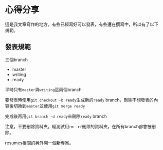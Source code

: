 # 心得分享

這是我文章寫作的地方，有些已經寫好可以發表，有些還在撰寫中，所以有了以下規範。

## 發表規範

三個branch
- master
- writing
- ready

平時只有`master`與`writing`這兩個branch

要發表時使用`git checkout -b ready`生成新的`ready` branch，刪除不想發表的內容後切換到`master`並使用`git merge ready`

完成後再用`git branch -d ready`來刪除`ready` branch

注意，不要刪除資料夾，經測試用`rm -rf`刪除的資料夾，在所有branch都會被刪除。

resumes相關的另外開一個新專案。
